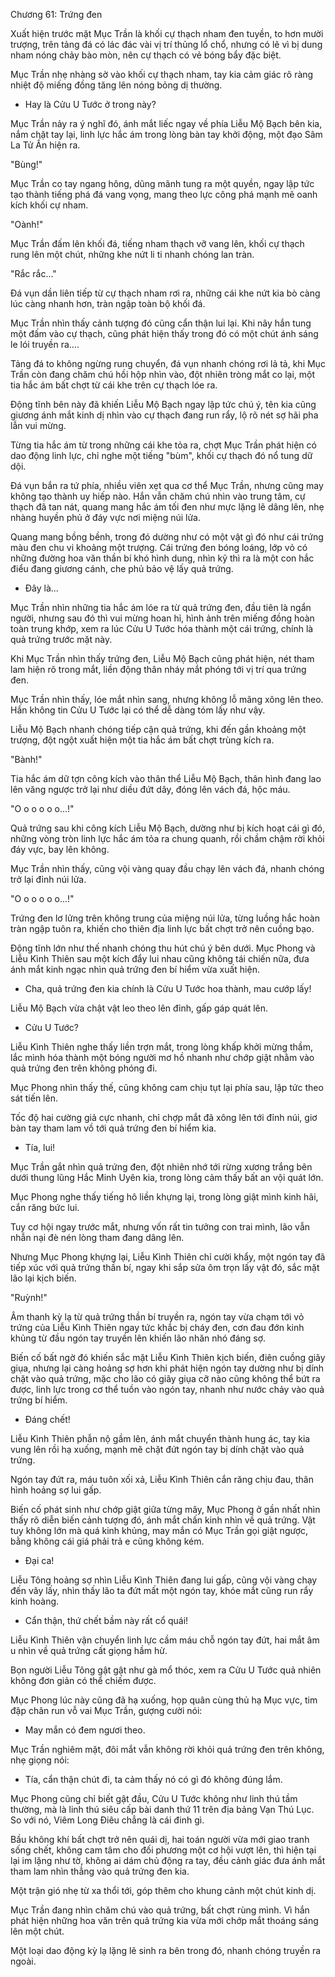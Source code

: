




Chương 61: Trứng đen


Xuất hiện trước mặt Mục Trần là khối cự thạch nham đen tuyền, to hơn mười trượng, trên tảng đá có lác đác vài vị trí thủng lổ chổ, nhưng có lẽ vì bị dung nham nóng chảy bào mòn, nên cự thạch có vẻ bóng bẩy đặc biệt.

Mục Trần nhẹ nhàng sờ vào khối cự thạch nham, tay kia cảm giác rõ ràng nhiệt độ miếng đồng tăng lên nóng bỏng dị thường.

- Hay là Cửu U Tước ở trong này?

Mục Trần nảy ra ý nghĩ đó, ánh mắt liếc ngay về phía Liễu Mộ Bạch bên kia, nắm chặt tay lại, linh lực hắc ám trong lòng bàn tay khởi động, một đạo Sâm La Tử Ấn hiện ra.

"Bùng!"

Mục Trần co tay ngang hông, dũng mãnh tung ra một quyền, ngay lập tức tạo thành tiếng phá đá vang vọng, mang theo lực công phá mạnh mẽ oanh kích khối cự nham.

"Oành!"

Mục Trần đấm lên khối đá, tiếng nham thạch vỡ vang lên, khối cự thạch rung lên một chút, những khe nứt li ti nhanh chóng lan tràn.

"Rắc rắc..."

Đá vụn dần liên tiếp từ cự thạch nham rơi ra, những cái khe nứt kia bò càng lúc càng nhanh hơn, tràn ngập toàn bộ khối đá.

Mục Trần nhìn thấy cảnh tượng đó cũng cẩn thận lui lại. Khi nãy hắn tung một đấm vào cự thạch, cũng phát hiện thấy trong đó có một chút ánh sáng le lói truyền ra....

Tảng đá to không ngừng rung chuyển, đá vụn nhanh chóng rơi lả tả, khi Mục Trần còn đang chăm chú hồi hộp nhìn vào, đột nhiên tròng mắt co lại, một tia hắc ám bất chợt từ cái khe trên cự thạch lóe ra.

Động tĩnh bên này đã khiến Liễu Mộ Bạch ngay lập tức chú ý, tên kia cũng giương ánh mắt kinh dị nhìn vào cự thạch đang run rẩy, lộ rõ nét sợ hãi pha lẫn vui mừng.

Từng tia hắc ám từ trong những cái khe tỏa ra, chợt Mục Trần phát hiện có dao động linh lực, chỉ nghe một tiếng "bùm", khối cự thạch đó nổ tung dữ dội.

Đá vụn bắn ra tứ phía, nhiều viên xẹt qua cơ thể Mục Trần, nhưng cũng may không tạo thành uy hiếp nào. Hắn vẫn chăm chú nhìn vào trung tâm, cự thạch đã tan nát, quang mang hắc ám tối đen như mực lặng lẽ dâng lên, nhẹ nhàng huyền phủ ở đáy vực nơi miệng núi lửa.

Quang mang bồng bềnh, trong đó dường như có một vật gì đó như cái trứng màu đen chu vi khoảng một trượng. Cái trứng đen bóng loáng, lớp vỏ có những đường hoa văn thần bí khó hình dung, nhìn kỹ thì ra là một con hắc điểu đang giương cánh, che phủ bảo vệ lấy quả trứng.

- Đây là...

Mục Trần nhìn những tia hắc ám lóe ra từ quả trứng đen, đầu tiên là ngẩn người, nhưng sau đó thì vui mừng hoan hỉ, hình ảnh trên miếng đồng hoàn toàn trung khớp, xem ra lúc Cửu U Tước hóa thành một cái trứng, chính là quả trứng trước mặt này.

Khi Mục Trần nhìn thấy trứng đen, Liễu Mộ Bạch cũng phát hiện, nét tham lam hiện rõ trong mắt, liền động thân nháy mắt phóng tới vị trí qua trứng đen.

Mục Trần nhìn thấy, lóe mắt nhìn sang, nhưng không lỗ mãng xông lên theo. Hắn không tin Cửu U Tước lại có thể dễ dàng tóm lấy như vậy.

Liễu Mộ Bạch nhanh chóng tiếp cận quả trứng, khi đến gần khoảng một trượng, đột ngột xuất hiện một tia hắc ám bất chợt trùng kích ra.

"Bành!"

Tia hắc ám dữ tợn công kích vào thân thể Liễu Mộ Bạch, thân hình đang lao lên văng ngược trở lại như diều đứt dây, đóng lên vách đá, hộc máu.

"O o o o o o...!"

Quả trứng sau khi công kích Liễu Mộ Bạch, dường như bị kích hoạt cái gì đó, những vòng tròn linh lực hắc ám tỏa ra chung quanh, rồi chầm chậm rời khỏi đáy vực, bay lên không.

Mục Trần nhìn thấy, cũng vội vàng quay đầu chạy lên vách đá, nhanh chóng trở lại đỉnh núi lửa.

"O o o o o o...!"

Trứng đen lơ lửng trên không trung của miệng núi lửa, từng luồng hắc hoàn tràn ngập tuôn ra, khiến cho thiên địa linh lực bất chợt trở nên cuồng bạo.

Động tĩnh lớn như thế nhanh chóng thu hút chú ý bên dưới. Mục Phong và Liễu Kình Thiên sau một kích đẩy lui nhau cũng không tái chiến nữa, đưa ánh mắt kinh ngạc nhìn quả trứng đen bí hiểm vừa xuất hiện.

- Cha, quả trứng đen kia chính là Cửu U Tước hoa thành, mau cướp lấy!

Liễu Mộ Bạch vừa chật vật leo theo lên đỉnh, gấp gáp quát lên.

- Cửu U Tước?

Liễu Kình Thiên nghe thấy liền trợn mắt, trong lòng khấp khởi mừng thầm, lắc mình hóa thành một bóng người mơ hồ nhanh như chớp giật nhằm vào quả trứng đen trên không phóng đi.

Mục Phong nhìn thấy thế, cũng không cam chịu tụt lại phía sau, lập tức theo sát tiến lên.

Tốc độ hai cường giả cực nhanh, chỉ chợp mắt đã xông lên tới đỉnh núi, giơ bàn tay tham lam vồ tới quả trứng đen bí hiểm kia.

- Tía, lui!

Mục Trần gắt nhìn quả trứng đen, đột nhiên nhớ tới rừng xương trắng bên dưới thung lũng Hắc Minh Uyên kia, trong lòng cảm thấy bất an vội quát lớn.

Mục Phong nghe thấy tiếng hô liền khựng lại, trong lòng giật mình kinh hãi, cắn răng bức lui.

Tuy cơ hội ngay trước mắt, nhưng vốn rất tin tưởng con trai mình, lão vẫn nhẫn nại đè nén lòng tham đang dâng lên.

Nhưng Mục Phong khựng lại, Liễu Kình Thiên chỉ cười khẩy, một ngón tay đã tiếp xúc với quả trứng thần bí, ngay khi sắp sửa ôm trọn lấy vật đó, sắc mặt lão lại kịch biến.

"Ruỳnh!"

Âm thanh kỳ lạ từ quả trứng thần bí truyền ra, ngón tay vừa chạm tới vỏ trứng của Liễu Kình Thiên ngay tức khắc bị cháy đen, cơn đau đớn kinh khủng từ đầu ngón tay truyền lên khiến lão nhăn nhó đáng sợ.

Biến cố bất ngờ đó khiến sắc mặt Liễu Kình Thiên kịch biến, điên cuồng giãy giụa, nhưng lại càng hoảng sợ hơn khi phát hiện ngón tay dường như bị dính chặt vào quả trứng, mặc cho lão có giãy giụa cỡ nào cũng không thể bứt ra được, linh lực trong cơ thể tuồn vào ngón tay, nhanh như nước chảy vào quả trứng bí hiểm.

- Đáng chết!

Liễu Kình Thiên phẫn nộ gầm lên, ánh mắt chuyển thành hung ác, tay kia vung lên rồi hạ xuống, mạnh mẽ chặt đứt ngón tay bị dính chặt vào quả trứng.

Ngón tay đứt ra, máu tuôn xối xả, Liễu Kình Thiên cắn răng chịu đau, thân hình hoảng sợ lui gấp.

Biến cố phát sinh như chớp giật giữa từng mây, Mục Phong ở gần nhất nhìn thấy rõ diễn biến cảnh tượng đó, ánh mắt chấn kinh nhìn về quả trứng. Vật tuy không lớn mà quá kinh khủng, may mắn có Mục Trần gọi giật ngược, bằng không cái giá phải trả e cũng không kém.

- Đại ca!

Liễu Tông hoảng sợ nhìn Liễu Kình Thiên đang lui gấp, cũng vội vàng chạy đến vây lấy, nhìn thấy lão ta đứt mất một ngón tay, khóe mắt cũng run rẩy kinh hoàng.

- Cẩn thận, thứ chết bầm này rất cổ quái!

Liễu Kình Thiên vận chuyển linh lực cầm máu chỗ ngón tay đứt, hai mắt âm u nhìn về quả trứng cất giọng hầm hừ.

Bọn người Liễu Tông gật gật như gà mổ thóc, xem ra Cửu U Tước quả nhiên không đơn giản có thể chiếm được.

Mục Phong lúc này cũng đã hạ xuống, họp quân cùng thủ hạ Mục vực, tim đập chân run vỗ vai Mục Trần, gượng cười nói:

- May mắn có đem ngươi theo.

Mục Trần nghiêm mặt, đôi mắt vẫn không rời khỏi quả trứng đen trên không, nhẹ giọng nói:

- Tía, cẩn thận chút đi, ta cảm thấy nó có gì đó không đúng lắm.

Mục Phong cũng chỉ biết gật đầu, Cửu U Tước không như linh thú tầm thường, mà là linh thú siêu cấp bài danh thứ 11 trên địa bảng Vạn Thú Lục. So với nó, Viêm Long Điêu chẳng là cái đinh gì.

Bầu không khí bất chợt trở nên quái dị, hai toán người vừa mới giao tranh sống chết, không cam tâm cho đối phương một cơ hội vượt lên, thì hiện tại lại im lặng như tờ, không ai dám chủ động ra tay, đều cảnh giác đưa ánh mắt tham lam nhìn thẳng vào quả trứng đen kia.

Một trận gió nhẹ từ xa thổi tới, góp thêm cho khung cảnh một chút kinh dị.

Mục Trần đang nhìn chăm chú vào quả trứng, bất chợt rùng mình. Vì hắn phát hiện những hoa văn trên quả trứng kia vừa mới chớp mắt thoáng sáng lên một chút.

Một loại dao động kỳ lạ lặng lẽ sinh ra bên trong đó, nhanh chóng truyền ra ngoài.




